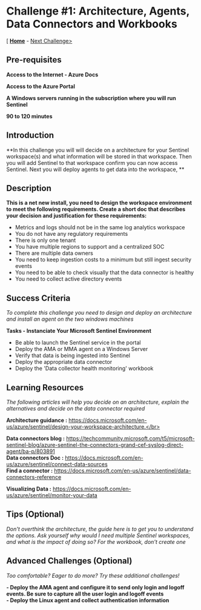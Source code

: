 # Challenge #1:  Architecture, Agents, Data Connectors and Workbooks </br>

[ **[Home](../README.md)** - [Next Challenge>](./Challenge-02.md)

## Pre-requisites 


**Access to the Internet - Azure Docs**

**Access to the Azure Portal** 

**A Windows servers running in the subscription where you will run Sentinel**

**90 to 120 minutes**



## Introduction 


**In this challenge you will will decide on a architecture for your Sentinel workspace(s) and what information will be stored in that workspace.  Then you will add Sentinel to that workspace confirm you can now access Sentinel.  Next you will deploy agents to get data into the workspace, ** 



## Description

**This is a net new install, you need to design the workspace environment to meet the following requirements. Create a short doc that describes your decision and justification for these requirements:** <br>
- Metrics and logs should not be in the same log analytics workspace
- You do not have any regulatory requirements
- There is only one tenant
- You have multiple regions to support and a centralized SOC
- There are multiple data owners
- You need to keep ingestion costs to a minimum but still ingest security events
- You need to be able to check visually that the data connector is healthy
- You need to collect active directory events


## Success Criteria

*To complete this challenge you need to design and deploy an architecture and install an agent on the two windows machines*

**Tasks - Instanciate Your Microsoft Sentinel Environment**
- Be able to launch the Sentinel service in the portal
- Deploy the AMA or MMA agent on a Windows Server
- Verify that data is being ingested into Sentinel
- Deploy the appropriate data connector
- Deploy the 'Data collector health monitoring' workbook



## Learning Resources

*The following articles will help you decide on an architecture, explain the alternatives and decide on the data connector required*

**Architecture guidance :** https://docs.microsoft.com/en-us/azure/sentinel/design-your-workspace-architecture.</br>

**Data connectors blog  :** https://techcommunity.microsoft.com/t5/microsoft-sentinel-blog/azure-sentinel-the-connectors-grand-cef-syslog-direct-agent/ba-p/803891 </br>
**Data connectors Doc   :** https://docs.microsoft.com/en-us/azure/sentinel/connect-data-sources </br>
**Find a connector      :** https://docs.microsoft.com/en-us/azure/sentinel/data-connectors-reference </br>

**Visualizing Data      :** https://docs.microsoft.com/en-us/azure/sentinel/monitor-your-data </br>


## Tips (Optional)

*Don't overthink the architecture, the guide here is to get you to understand the options. Ask yourself why would I need multiple Sentinel workspaces, and what is the impact of doing so?*
*For the workbook, don't create one*

## Advanced Challenges (Optional)

*Too comfortable?  Eager to do more?  Try these additional challenges!*

**- Deploy the AMA agent and configure it to send only login and logoff events.  Be sure to capture all the user login and logoff events** </br>
**- Deploy the Linux agent and collect authentication information**


